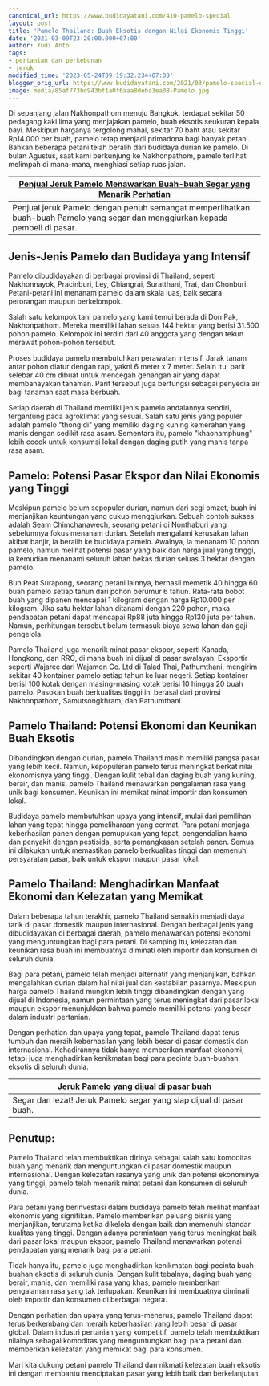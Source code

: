 ```yaml
---
canonical_url: https://www.budidayatani.com/410-pamelo-special
layout: post
title: 'Pamelo Thailand: Buah Eksotis dengan Nilai Ekonomis Tinggi'
date: '2021-03-09T23:20:00.000+07:00'
author: Yudi Anto
tags:
- pertanian dan perkebunan
- jeruk
modified_time: '2023-05-24T09:19:32.234+07:00'
blogger_orig_url: https://www.budidayatani.com/2021/03/pamelo-special-dari-negri-gajah-putih.html
image: media/85af773bd943bf1a0f6aaa8deba3ea08-Pamelo.jpg
---
```

Di sepanjang jalan Nakhonpathom menuju Bangkok, terdapat sekitar 50 pedagang kaki lima yang menjajakan pamelo, buah eksotis seukuran kepala bayi. Meskipun harganya tergolong mahal, sekitar 70 baht atau sekitar Rp14.000 per buah, pamelo tetap menjadi primadona bagi banyak petani. Bahkan beberapa petani telah beralih dari budidaya durian ke pamelo. Di bulan Agustus, saat kami berkunjung ke Nakhonpathom, pamelo terlihat melimpah di mana-mana, menghiasi setiap ruas jalan.



| [Penjual Jeruk Pamelo Menawarkan Buah-buah Segar yang Menarik Perhatian](https://blogger.googleusercontent.com/img/b/R29vZ2xl/AVvXsEhMcmBwndBV7fE6L-7VO_9oPuLM9M2UzFrjDIwoE3se_L6LpHqGRHig8Mcu0s38w2dBgIAcXDFPZWiref9hf18E1Bgt-MpIal0IumHPVqw8zWqdQWalhXBVhWq8Uat8iK4hVRsmMIq4vCYXyD-tnSqu_fu7VVwUh_N3G50qkU3fjxeOk74x8Q_nJUPR9g/s2133/Pamelo.jpg) |
| --- |
| Penjual jeruk Pamelo dengan penuh semangat memperlihatkan buah-buah Pamelo yang segar dan menggiurkan kepada pembeli di pasar. |

## Jenis-Jenis Pamelo dan Budidaya yang Intensif

Pamelo dibudidayakan di berbagai provinsi di Thailand, seperti Nakhonnayok, Pracinburi, Ley, Chiangrai, Suratthani, Trat, dan Chonburi. Petani-petani ini menanam pamelo dalam skala luas, baik secara perorangan maupun berkelompok.

Salah satu kelompok tani pamelo yang kami temui berada di Don Pak, Nakhonpathom. Mereka memiliki lahan seluas 144 hektar yang berisi 31.500 pohon pamelo. Kelompok ini terdiri dari 40 anggota yang dengan tekun merawat pohon-pohon tersebut.

Proses budidaya pamelo membutuhkan perawatan intensif. Jarak tanam antar pohon diatur dengan rapi, yakni 6 meter x 7 meter. Selain itu, parit selebar 40 cm dibuat untuk mencegah genangan air yang dapat membahayakan tanaman. Parit tersebut juga berfungsi sebagai penyedia air bagi tanaman saat masa berbuah.

Setiap daerah di Thailand memiliki jenis pamelo andalannya sendiri, tergantung pada agroklimat yang sesuai. Salah satu jenis yang populer adalah pamelo "thong di" yang memiliki daging kuning kemerahan yang manis dengan sedikit rasa asam. Sementara itu, pamelo "khaonamphung" lebih cocok untuk konsumsi lokal dengan daging putih yang manis tanpa rasa asam.

## Pamelo: Potensi Pasar Ekspor dan Nilai Ekonomis yang Tinggi

Meskipun pamelo belum sepopuler durian, namun dari segi omzet, buah ini menjanjikan keuntungan yang cukup menggiurkan. Sebuah contoh sukses adalah Seam Chimchanawech, seorang petani di Nonthaburi yang sebelumnya fokus menanam durian. Setelah mengalami kerusakan lahan akibat banjir, ia beralih ke budidaya pamelo. Awalnya, ia menanam 10 pohon pamelo, namun melihat potensi pasar yang baik dan harga jual yang tinggi, ia kemudian menanami seluruh lahan bekas durian seluas 3 hektar dengan pamelo.

Bun Peat Surapong, seorang petani lainnya, berhasil memetik 40 hingga 60 buah pamelo setiap tahun dari pohon berumur 6 tahun. Rata-rata bobot buah yang dipanen mencapai 1 kilogram dengan harga Rp10.000 per kilogram. Jika satu hektar lahan ditanami dengan 220 pohon, maka pendapatan petani dapat mencapai Rp88 juta hingga Rp130 juta per tahun. Namun, perhitungan tersebut belum termasuk biaya sewa lahan dan gaji pengelola.

Pamelo Thailand juga menarik minat pasar ekspor, seperti Kanada, Hongkong, dan RRC, di mana buah ini dijual di pasar swalayan. Eksportir seperti Wajaree dari Wajamon Co. Ltd di Talad Thai, Pathumthani, mengirim sekitar 40 kontainer pamelo setiap tahun ke luar negeri. Setiap kontainer berisi 100 kotak dengan masing-masing kotak berisi 10 hingga 20 buah pamelo. Pasokan buah berkualitas tinggi ini berasal dari provinsi Nakhonpathom, Samutsongkhram, dan Pathumthani.

## Pamelo Thailand: Potensi Ekonomi dan Keunikan Buah Eksotis

Dibandingkan dengan durian, pamelo Thailand masih memiliki pangsa pasar yang lebih kecil. Namun, kepopuleran pamelo terus meningkat berkat nilai ekonomisnya yang tinggi. Dengan kulit tebal dan daging buah yang kuning, berair, dan manis, pamelo Thailand menawarkan pengalaman rasa yang unik bagi konsumen. Keunikan ini memikat minat importir dan konsumen lokal.

Budidaya pamelo membutuhkan upaya yang intensif, mulai dari pemilihan lahan yang tepat hingga pemeliharaan yang cermat. Para petani menjaga keberhasilan panen dengan pemupukan yang tepat, pengendalian hama dan penyakit dengan pestisida, serta pemangkasan setelah panen. Semua ini dilakukan untuk memastikan pamelo berkualitas tinggi dan memenuhi persyaratan pasar, baik untuk ekspor maupun pasar lokal.

## Pamelo Thailand: Menghadirkan Manfaat Ekonomi dan Kelezatan yang Memikat

Dalam beberapa tahun terakhir, pamelo Thailand semakin menjadi daya tarik di pasar domestik maupun internasional. Dengan berbagai jenis yang dibudidayakan di berbagai daerah, pamelo menawarkan potensi ekonomi yang menguntungkan bagi para petani. Di samping itu, kelezatan dan keunikan rasa buah ini membuatnya diminati oleh importir dan konsumen di seluruh dunia.

Bagi para petani, pamelo telah menjadi alternatif yang menjanjikan, bahkan mengalahkan durian dalam hal nilai jual dan kestabilan pasarnya. Meskipun harga pamelo Thailand mungkin lebih tinggi dibandingkan dengan yang dijual di Indonesia, namun permintaan yang terus meningkat dari pasar lokal maupun ekspor menunjukkan bahwa pamelo memiliki potensi yang besar dalam industri pertanian.

Dengan perhatian dan upaya yang tepat, pamelo Thailand dapat terus tumbuh dan meraih keberhasilan yang lebih besar di pasar domestik dan internasional. Kehadirannya tidak hanya memberikan manfaat ekonomi, tetapi juga menghadirkan kenikmatan bagi para pecinta buah-buahan eksotis di seluruh dunia.



| [Jeruk Pamelo yang dijual di pasar buah](https://blogger.googleusercontent.com/img/b/R29vZ2xl/AVvXsEjrk3JAYBpaJYYmkmTaYAhwj4kq5oLb6UGzccTdVZn9iUIXkfL2BaKZoRaekAdI5d7z-UIvbO9AXa-s6ltpoPzMKWu-5yUJLxCzFC3FCmx_JtKGUeRPl4u_f3qnM1QdiDcv4n7utjDfrcq0kmUqlMgUNv2QxuzuHfC3EAEjMThAFOTTNOL4fbg81y5aeg/s2133/jeruk(1).jpg) |
| --- |
| Segar dan lezat! Jeruk Pamelo segar yang siap dijual di pasar buah. |

## Penutup:

Pamelo Thailand telah membuktikan dirinya sebagai salah satu komoditas buah yang menarik dan menguntungkan di pasar domestik maupun internasional. Dengan kelezatan rasanya yang unik dan potensi ekonominya yang tinggi, pamelo telah menarik minat petani dan konsumen di seluruh dunia.

Para petani yang berinvestasi dalam budidaya pamelo telah melihat manfaat ekonomis yang signifikan. Pamelo memberikan peluang bisnis yang menjanjikan, terutama ketika dikelola dengan baik dan memenuhi standar kualitas yang tinggi. Dengan adanya permintaan yang terus meningkat baik dari pasar lokal maupun ekspor, pamelo Thailand menawarkan potensi pendapatan yang menarik bagi para petani.

Tidak hanya itu, pamelo juga menghadirkan kenikmatan bagi pecinta buah-buahan eksotis di seluruh dunia. Dengan kulit tebalnya, daging buah yang berair, manis, dan memiliki rasa yang khas, pamelo memberikan pengalaman rasa yang tak terlupakan. Keunikan ini membuatnya diminati oleh importir dan konsumen di berbagai negara.

Dengan perhatian dan upaya yang terus-menerus, pamelo Thailand dapat terus berkembang dan meraih keberhasilan yang lebih besar di pasar global. Dalam industri pertanian yang kompetitif, pamelo telah membuktikan nilainya sebagai komoditas yang menguntungkan bagi para petani dan memberikan kelezatan yang memikat bagi para konsumen.

Mari kita dukung petani pamelo Thailand dan nikmati kelezatan buah eksotis ini dengan membantu menciptakan pasar yang lebih baik dan berkelanjutan.

